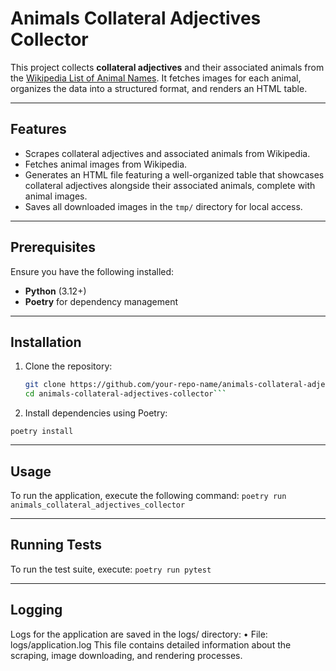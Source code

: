# Animals Collateral Adjectives Collector

This project collects **collateral adjectives** and their associated animals from the [Wikipedia List of Animal Names](https://en.wikipedia.org/wiki/List_of_animal_names). It fetches images for each animal, organizes the data into a structured format, and renders an HTML table.

---

## Features

- Scrapes collateral adjectives and associated animals from Wikipedia.
- Fetches animal images from Wikipedia.
- Generates an HTML file featuring a well-organized table that showcases collateral adjectives alongside their associated animals, complete with animal images.
- Saves all downloaded images in the `tmp/` directory for local access.

---

## Prerequisites

Ensure you have the following installed:

- **Python** (3.12+)
- **Poetry** for dependency management

---

## Installation

1. Clone the repository:

   ```bash
   git clone https://github.com/your-repo-name/animals-collateral-adjectives-collector.git
   cd animals-collateral-adjectives-collector```

2.	Install dependencies using Poetry:

  ```poetry install```

---

## Usage

To run the application, execute the following command:
```poetry run animals_collateral_adjectives_collector```

---

## Running Tests

To run the test suite, execute:
```poetry run pytest```

---

## Logging

Logs for the application are saved in the logs/ directory:
	•	File: logs/application.log
This file contains detailed information about the scraping, image downloading, and rendering processes.
